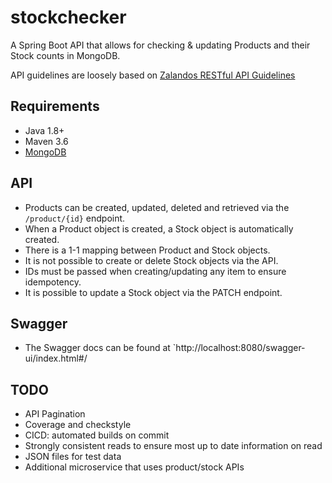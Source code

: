 # stockchecker

A Spring Boot API that allows for checking & updating Products and their Stock counts in MongoDB.

API guidelines are loosely based on [Zalandos RESTful API Guidelines](https://opensource.zalando.com/restful-api-guidelines/#)


## Requirements 
- Java 1.8+
- Maven 3.6
- [MongoDB](https://docs.mongodb.com/manual/administration/install-community/)


## API 

- Products can be created, updated, deleted and retrieved via the `/product/{id}` endpoint.
- When a Product object is created, a Stock object is automatically created.
- There is a 1-1 mapping between Product and Stock objects. 
- It is not possible to create or delete Stock objects via the API.
- IDs must be passed when creating/updating any item to ensure idempotency.
- It is possible to update a Stock object via the PATCH endpoint.

## Swagger
 - The Swagger docs can be found at `http://localhost:8080/swagger-ui/index.html#/



## TODO 

- API Pagination
- Coverage and checkstyle
- CICD: automated builds on commit
- Strongly consistent reads to ensure most up to date information on read
- JSON files for test data
- Additional microservice that uses product/stock APIs
